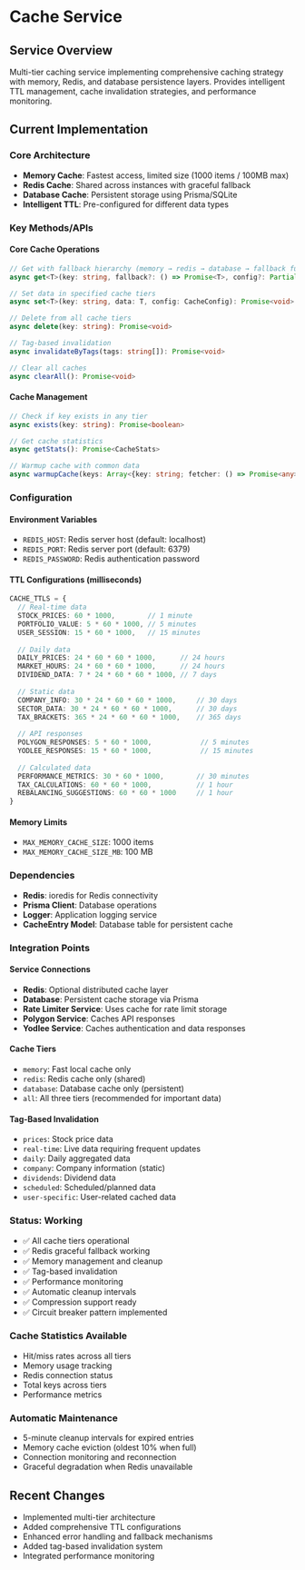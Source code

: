 # Cache Service

## Service Overview
Multi-tier caching service implementing comprehensive caching strategy with memory, Redis, and database persistence layers. Provides intelligent TTL management, cache invalidation strategies, and performance monitoring.

## Current Implementation

### Core Architecture
- **Memory Cache**: Fastest access, limited size (1000 items / 100MB max)
- **Redis Cache**: Shared across instances with graceful fallback
- **Database Cache**: Persistent storage using Prisma/SQLite
- **Intelligent TTL**: Pre-configured for different data types

### Key Methods/APIs

#### Core Cache Operations
```typescript
// Get with fallback hierarchy (memory → redis → database → fallback function)
async get<T>(key: string, fallback?: () => Promise<T>, config?: Partial<CacheConfig>): Promise<T | null>

// Set data in specified cache tiers
async set<T>(key: string, data: T, config: CacheConfig): Promise<void>

// Delete from all cache tiers
async delete(key: string): Promise<void>

// Tag-based invalidation
async invalidateByTags(tags: string[]): Promise<void>

// Clear all caches
async clearAll(): Promise<void>
```

#### Cache Management
```typescript
// Check if key exists in any tier
async exists(key: string): Promise<boolean>

// Get cache statistics
async getStats(): Promise<CacheStats>

// Warmup cache with common data
async warmupCache(keys: Array<{key: string; fetcher: () => Promise<any>; config: CacheConfig}>): Promise<void>
```

### Configuration

#### Environment Variables
- `REDIS_HOST`: Redis server host (default: localhost)
- `REDIS_PORT`: Redis server port (default: 6379)
- `REDIS_PASSWORD`: Redis authentication password

#### TTL Configurations (milliseconds)
```typescript
CACHE_TTLS = {
  // Real-time data
  STOCK_PRICES: 60 * 1000,        // 1 minute
  PORTFOLIO_VALUE: 5 * 60 * 1000, // 5 minutes
  USER_SESSION: 15 * 60 * 1000,   // 15 minutes
  
  // Daily data
  DAILY_PRICES: 24 * 60 * 60 * 1000,      // 24 hours
  MARKET_HOURS: 24 * 60 * 60 * 1000,      // 24 hours
  DIVIDEND_DATA: 7 * 24 * 60 * 60 * 1000, // 7 days
  
  // Static data
  COMPANY_INFO: 30 * 24 * 60 * 60 * 1000,     // 30 days
  SECTOR_DATA: 30 * 24 * 60 * 60 * 1000,      // 30 days
  TAX_BRACKETS: 365 * 24 * 60 * 60 * 1000,    // 365 days
  
  // API responses
  POLYGON_RESPONSES: 5 * 60 * 1000,            // 5 minutes
  YODLEE_RESPONSES: 15 * 60 * 1000,            // 15 minutes
  
  // Calculated data
  PERFORMANCE_METRICS: 30 * 60 * 1000,        // 30 minutes
  TAX_CALCULATIONS: 60 * 60 * 1000,           // 1 hour
  REBALANCING_SUGGESTIONS: 60 * 60 * 1000     // 1 hour
}
```

#### Memory Limits
- `MAX_MEMORY_CACHE_SIZE`: 1000 items
- `MAX_MEMORY_CACHE_SIZE_MB`: 100 MB

### Dependencies
- **Redis**: ioredis for Redis connectivity
- **Prisma Client**: Database operations
- **Logger**: Application logging service
- **CacheEntry Model**: Database table for persistent cache

### Integration Points

#### Service Connections
- **Redis**: Optional distributed cache layer
- **Database**: Persistent cache storage via Prisma
- **Rate Limiter Service**: Uses cache for rate limit storage
- **Polygon Service**: Caches API responses
- **Yodlee Service**: Caches authentication and data responses

#### Cache Tiers
- `memory`: Fast local cache only
- `redis`: Redis cache only (shared)
- `database`: Database cache only (persistent)
- `all`: All three tiers (recommended for important data)

#### Tag-Based Invalidation
- `prices`: Stock price data
- `real-time`: Live data requiring frequent updates
- `daily`: Daily aggregated data
- `company`: Company information (static)
- `dividends`: Dividend data
- `scheduled`: Scheduled/planned data
- `user-specific`: User-related cached data

### Status: Working
- ✅ All cache tiers operational
- ✅ Redis graceful fallback working
- ✅ Memory management and cleanup
- ✅ Tag-based invalidation
- ✅ Performance monitoring
- ✅ Automatic cleanup intervals
- ✅ Compression support ready
- ✅ Circuit breaker pattern implemented

### Cache Statistics Available
- Hit/miss rates across all tiers
- Memory usage tracking
- Redis connection status
- Total keys across tiers
- Performance metrics

### Automatic Maintenance
- 5-minute cleanup intervals for expired entries
- Memory cache eviction (oldest 10% when full)
- Connection monitoring and reconnection
- Graceful degradation when Redis unavailable

## Recent Changes
- Implemented multi-tier architecture
- Added comprehensive TTL configurations
- Enhanced error handling and fallback mechanisms
- Added tag-based invalidation system
- Integrated performance monitoring